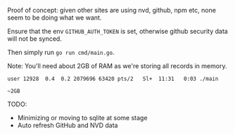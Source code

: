 Proof of concept: given other sites are using nvd, github, npm etc, none seem to be doing what we want. 


Ensure that the env `GITHUB_AUTH_TOKEN` is set, otherwise github security data will not be synced.

Then simply run `go run cmd/main.go`.

Note: You'll need about 2GB of RAM as we're storing all records in memory. 

```
user 12928  0.4  0.2 2079696 63420 pts/2   Sl+  11:31   0:03 ./main

~2GB
```

TODO:
 - Minimizing or moving to sqlite at some stage
 - Auto refresh GitHub and NVD data